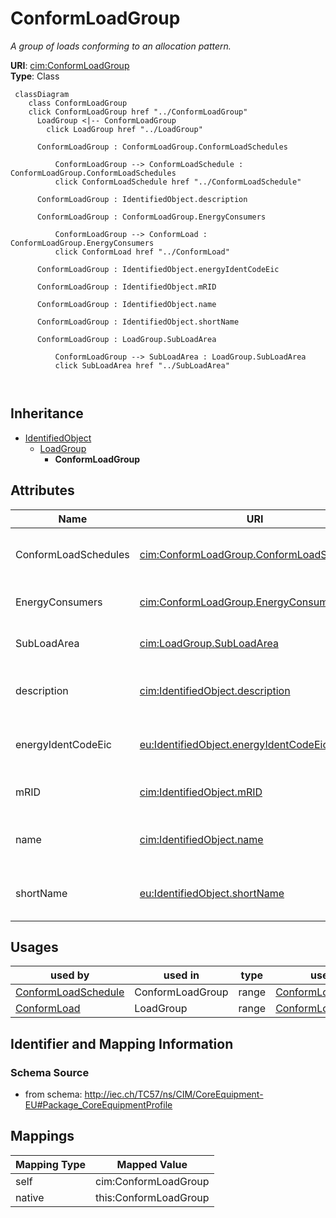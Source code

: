 # ConformLoadGroup


_A group of loads conforming to an allocation pattern._





**URI**: [cim:ConformLoadGroup](http://iec.ch/TC57/CIM100#ConformLoadGroup)<br />
**Type**: Class




```mermaid
 classDiagram
    class ConformLoadGroup
    click ConformLoadGroup href "../ConformLoadGroup"
      LoadGroup <|-- ConformLoadGroup
        click LoadGroup href "../LoadGroup"
      
      ConformLoadGroup : ConformLoadGroup.ConformLoadSchedules
        
          ConformLoadGroup --> ConformLoadSchedule : ConformLoadGroup.ConformLoadSchedules
          click ConformLoadSchedule href "../ConformLoadSchedule"
        
      ConformLoadGroup : IdentifiedObject.description
        
      ConformLoadGroup : ConformLoadGroup.EnergyConsumers
        
          ConformLoadGroup --> ConformLoad : ConformLoadGroup.EnergyConsumers
          click ConformLoad href "../ConformLoad"
        
      ConformLoadGroup : IdentifiedObject.energyIdentCodeEic
        
      ConformLoadGroup : IdentifiedObject.mRID
        
      ConformLoadGroup : IdentifiedObject.name
        
      ConformLoadGroup : IdentifiedObject.shortName
        
      ConformLoadGroup : LoadGroup.SubLoadArea
        
          ConformLoadGroup --> SubLoadArea : LoadGroup.SubLoadArea
          click SubLoadArea href "../SubLoadArea"
        
      
```





## Inheritance
* [IdentifiedObject](IdentifiedObject.md)
    * [LoadGroup](LoadGroup.md)
        * **ConformLoadGroup**



## Attributes


| Name | URI | Cardinality and Range | Description | Inheritance |
| ---  | --- | --- | --- | --- |
| ConformLoadSchedules | [cim:ConformLoadGroup.ConformLoadSchedules](http://iec.ch/TC57/CIM100#ConformLoadGroup.ConformLoadSchedules) | * <br />  [ConformLoadSchedule](ConformLoadSchedule.md)  | The ConformLoadSchedules in the ConformLoadGroup | direct |
| EnergyConsumers | [cim:ConformLoadGroup.EnergyConsumers](http://iec.ch/TC57/CIM100#ConformLoadGroup.EnergyConsumers) | 1..* <br />  [ConformLoad](ConformLoad.md)  | Conform loads assigned to this ConformLoadGroup | direct |
| SubLoadArea | [cim:LoadGroup.SubLoadArea](http://iec.ch/TC57/CIM100#LoadGroup.SubLoadArea) | 1 <br />  [SubLoadArea](SubLoadArea.md)  | The SubLoadArea where the Loadgroup belongs | [LoadGroup](LoadGroup.md) |
| description | [cim:IdentifiedObject.description](http://iec.ch/TC57/CIM100#IdentifiedObject.description) | 0..1 <br />  string  | The description is a free human readable text describing or naming the object | [IdentifiedObject](IdentifiedObject.md) |
| energyIdentCodeEic | [eu:IdentifiedObject.energyIdentCodeEic](http://iec.ch/TC57/CIM100-European#IdentifiedObject.energyIdentCodeEic) | 0..1 <br />  string  | The attribute is used for an exchange of the EIC code (Energy identification ... | [IdentifiedObject](IdentifiedObject.md) |
| mRID | [cim:IdentifiedObject.mRID](http://iec.ch/TC57/CIM100#IdentifiedObject.mRID) | 1 <br />  string  | Master resource identifier issued by a model authority | [IdentifiedObject](IdentifiedObject.md) |
| name | [cim:IdentifiedObject.name](http://iec.ch/TC57/CIM100#IdentifiedObject.name) | 1 <br />  string  | The name is any free human readable and possibly non unique text naming the o... | [IdentifiedObject](IdentifiedObject.md) |
| shortName | [eu:IdentifiedObject.shortName](http://iec.ch/TC57/CIM100-European#IdentifiedObject.shortName) | 0..1 <br />  string  | The attribute is used for an exchange of a human readable short name with len... | [IdentifiedObject](IdentifiedObject.md) |





## Usages

| used by | used in | type | used |
| ---  | --- | --- | --- |
| [ConformLoadSchedule](ConformLoadSchedule.md) | ConformLoadGroup | range | [ConformLoadGroup](ConformLoadGroup.md) |
| [ConformLoad](ConformLoad.md) | LoadGroup | range | [ConformLoadGroup](ConformLoadGroup.md) |






## Identifier and Mapping Information







### Schema Source


* from schema: http://iec.ch/TC57/ns/CIM/CoreEquipment-EU#Package_CoreEquipmentProfile





## Mappings

| Mapping Type | Mapped Value |
| ---  | ---  |
| self | cim:ConformLoadGroup |
| native | this:ConformLoadGroup |




